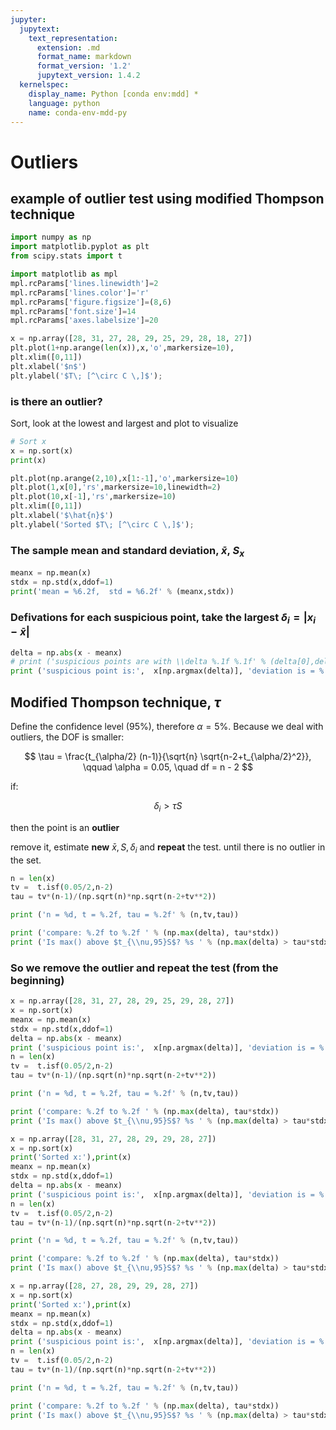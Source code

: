 ```yaml
---
jupyter:
  jupytext:
    text_representation:
      extension: .md
      format_name: markdown
      format_version: '1.2'
      jupytext_version: 1.4.2
  kernelspec:
    display_name: Python [conda env:mdd] *
    language: python
    name: conda-env-mdd-py
---
```


# Outliers 

## example of outlier test using modified Thompson technique


```python
import numpy as np
import matplotlib.pyplot as plt
from scipy.stats import t

import matplotlib as mpl
mpl.rcParams['lines.linewidth']=2
mpl.rcParams['lines.color']='r'
mpl.rcParams['figure.figsize']=(8,6)
mpl.rcParams['font.size']=14
mpl.rcParams['axes.labelsize']=20
```

```python
x = np.array([28, 31, 27, 28, 29, 25, 29, 28, 18, 27])
plt.plot(1+np.arange(len(x)),x,'o',markersize=10),
plt.xlim([0,11])
plt.xlabel('$n$')
plt.ylabel('$T\; [^\circ C \,]$');
```

### is there an outlier? 
Sort, look at the lowest and largest and plot to visualize 

```python
# Sort x
x = np.sort(x)
print(x)
```

```python
plt.plot(np.arange(2,10),x[1:-1],'o',markersize=10)
plt.plot(1,x[0],'rs',markersize=10,linewidth=2)
plt.plot(10,x[-1],'rs',markersize=10)
plt.xlim([0,11])
plt.xlabel('$\hat{n}$')
plt.ylabel('Sorted $T\; [^\circ C \,]$');
```

### The sample mean and standard deviation, $\bar{x}$, $S_x$

```python
meanx = np.mean(x)
stdx = np.std(x,ddof=1)
print('mean = %6.2f,  std = %6.2f' % (meanx,stdx))
```

### Defivations for each suspicious point, take the largest $\delta_i = |x_i - \bar{x}|$

```python
delta = np.abs(x - meanx)
# print ('suspicious points are with \\delta %.1f %.1f' % (delta[0],delta[-1]))
print ('suspicious point is:',  x[np.argmax(delta)], 'deviation is = %.1f' % np.max(delta))
```

## Modified Thompson technique, $\tau$

Define the confidence level (95%), therefore $\alpha = 5\%$. Because we deal with outliers, the DOF is smaller:

$$ \tau = \frac{t_{\alpha/2} (n-1)}{\sqrt{n} \sqrt{n-2+t_{\alpha/2}^2}}, \qquad \alpha = 0.05, \quad df = n - 2 $$

if: 

$$\delta_i  > \tau S$$ 

then the point is an **outlier**

remove it, estimate **new** $\bar{x}, S, \delta_i$ and **repeat** the test. until there is no outlier in the set.

```python
n = len(x)
tv =  t.isf(0.05/2,n-2)
tau = tv*(n-1)/(np.sqrt(n)*np.sqrt(n-2+tv**2))

print ('n = %d, t = %.2f, tau = %.2f' % (n,tv,tau))

print ('compare: %.2f to %.2f ' % (np.max(delta), tau*stdx))
print ('Is max() above $t_{\\nu,95}S$? %s ' % (np.max(delta) > tau*stdx))

```

### So we remove the outlier and repeat the test (from the beginning)

```python
x = np.array([28, 31, 27, 28, 29, 25, 29, 28, 27])
x = np.sort(x)
meanx = np.mean(x)
stdx = np.std(x,ddof=1)
delta = np.abs(x - meanx)
print ('suspicious point is:',  x[np.argmax(delta)], 'deviation is = %.1f' % np.max(delta))
n = len(x)
tv =  t.isf(0.05/2,n-2)
tau = tv*(n-1)/(np.sqrt(n)*np.sqrt(n-2+tv**2))

print ('n = %d, t = %.2f, tau = %.2f' % (n,tv,tau))

print ('compare: %.2f to %.2f ' % (np.max(delta), tau*stdx))
print ('Is max() above $t_{\\nu,95}S$? %s ' % (np.max(delta) > tau*stdx))

```

```python
x = np.array([28, 31, 27, 28, 29, 29, 28, 27])
x = np.sort(x)
print('Sorted x:'),print(x)
meanx = np.mean(x)
stdx = np.std(x,ddof=1)
delta = np.abs(x - meanx)
print ('suspicious point is:',  x[np.argmax(delta)], 'deviation is = %.1f' % np.max(delta))
n = len(x)
tv =  t.isf(0.05/2,n-2)
tau = tv*(n-1)/(np.sqrt(n)*np.sqrt(n-2+tv**2))

print ('n = %d, t = %.2f, tau = %.2f' % (n,tv,tau))

print ('compare: %.2f to %.2f ' % (np.max(delta), tau*stdx))
print ('Is max() above $t_{\\nu,95}S$? %s ' % (np.max(delta) > tau*stdx))
```

```python
x = np.array([28, 27, 28, 29, 29, 28, 27])
x = np.sort(x)
print('Sorted x:'),print(x)
meanx = np.mean(x)
stdx = np.std(x,ddof=1)
delta = np.abs(x - meanx)
print ('suspicious point is:',  x[np.argmax(delta)], 'deviation is = %.1f' % np.max(delta))
n = len(x)
tv =  t.isf(0.05/2,n-2)
tau = tv*(n-1)/(np.sqrt(n)*np.sqrt(n-2+tv**2))

print ('n = %d, t = %.2f, tau = %.2f' % (n,tv,tau))

print ('compare: %.2f to %.2f ' % (np.max(delta), tau*stdx))
print ('Is max() above $t_{\\nu,95}S$? %s ' % (np.max(delta) > tau*stdx))
```

```python

```
